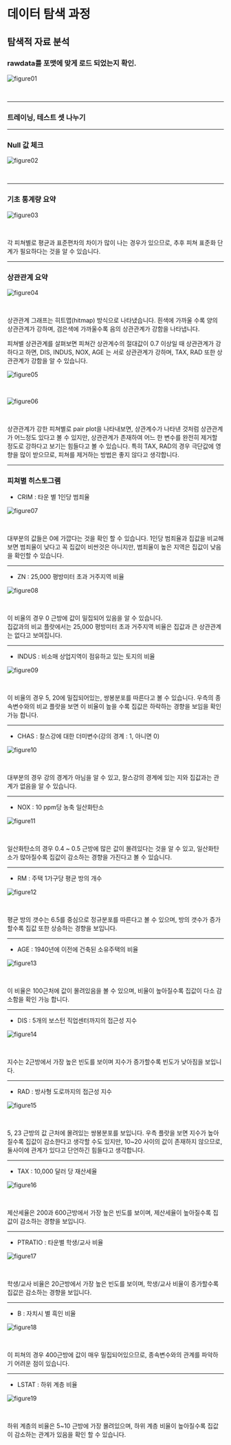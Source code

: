 # 데이터 탐색 과정

## 탐색적 자료 분석

### rawdata를 포맷에 맞게 로드 되었는지 확인. <br />

![figure01](/pictures/eda01.JPG)

<br />

--------------------------------

### 트레이닝, 테스트 셋 나누기 <br />


--------------------------------

### Null 값 체크 <br />

![figure02](/pictures/eda02.JPG)

<br />

--------------------------------

### 기초 통계량 요약 <br />

![figure03](/pictures/eda03.jpg)

<br />

각 피쳐별로 평균과 표준편차의 차이가 많이 나는 경우가 있으므로, 추후 피쳐 표준화 단계가 필요하다는 것을 알 수 있습니다. 

--------------------------------

### 상관관계 요약 <br />

![figure04](/pictures/eda04.JPG)

<br />

상관관계 그래프는 히트맵(hitmap) 방식으로 나타냈습니다.
흰색에 가까울 수록 양의 상관관계가 강하며, 
검은색에 가까울수록 음의 상관관계가 강함을 나타냅니다. 

피쳐별 상관관계를 살펴보면 피쳐간 상관계수의 절대값이 0.7 이상일 때 상관관계가 강하다고 하면, 
DIS, INDUS, NOX, AGE 는 서로 상관관계가 강하며, 
TAX, RAD 또한 상관관계가 강함을 알 수 있습니다. 
<br />

![figure05](/pictures/eda05.JPG)

<br />


![figure06](/pictures/eda06.JPG)

<br />


상관관계가 강한 피쳐별로 pair plot을 나타내보면,
상관계수가 나타낸 것처럼 상관관계가 어느정도 있다고 볼 수 있지만,
상관관계가 존재하여 어느 한 변수를 완전히 제거할 정도로 강하다고 보기는 힘들다고 볼 수 있습니다. 
특히 TAX, RAD의 경우 극단값에 영향을 많이 받으므로, 피쳐를 제거하는 방법은 좋지 않다고 생각합니다. 

--------------------------------

### 피쳐별 히스토그램

* CRIM : 타운 별 1인당 범죄율

![figure07](/pictures/eda07.JPG)

<br />

대부분의 값들은 0에 가깝다는 것을 확인 할 수 있습니다. 
1인당 범죄율과 집값을 비교해보면 범죄율이 낮다고 꼭 집값이 비싼것은 아니지만, 
범죄율이 높은 지역은 집값이 낮음을 확인할 수 있습니다.

--------------------------------

* ZN : 25,000 평방미터 초과 거주지역 비율

![figure08](/pictures/eda08.JPG)

<br />

이 비율의 경우 0 근방에 값이 밀집되어 있음을 알 수 있습니다.  
집값과의 비교 플랏에서는 25,000 평방미터 초과 거주지역 비율은 집값과 큰 상관관계는 없다고 보여집니다.

--------------------------------

* INDUS : 비소매 상업지역이 점유하고 있는 토지의 비율 

![figure09](/pictures/eda09.JPG)

<br />

이 비율의 경우 5, 20에 밀집되어있는, 쌍봉분포를 따른다고 볼 수 있습니다. 
우측의 종속변수와의 비교 플랏을 보면 이 비율이 높을 수록 집값은 하락하는 경향을 보임을 확인 가능 합니다. 

--------------------------------

* CHAS : 찰스강에 대한 더미변수(강의 경계 : 1, 아니면 0)

![figure10](/pictures/eda10.JPG)

<br />

대부분의 경우 강의 경계가 아님을 알 수 있고, 찰스강의 경계에 있는 지와 집값과는 관계가 없음을 알 수 있습니다. 

--------------------------------

* NOX : 10 ppm당 농축 일산화탄소

![figure11](/pictures/eda11.JPG)

<br />

일산화탄소의 경우 0.4 ~ 0.5 근방에 많은 값이 몰려있다는 것을 알 수 있고, 
일산화탄소가 많아질수록 집값이 감소하는 경향을 가진다고 볼 수 있습니다. 

--------------------------------

* RM : 주택 1가구당 평균 방의 개수 

![figure12](/pictures/eda12.JPG)

<br />

평균 방의 갯수는 6.5를 중심으로 정규분포를 따른다고 볼 수 있으며, 
방의 갯수가 증가할수록 집값 또한 상승하는 경향을 보입니다. 

--------------------------------

* AGE : 1940년에 이전에 건축된 소유주택의 비율

![figure13](/pictures/eda13.JPG)

<br />

이 비율은 100근처에 값이 몰려있음을 볼 수 있으며, 
비율이 높아질수록 집값이 다소 감소함을 확인 가능 합니다. 

--------------------------------


* DIS : 5개의 보스턴 직업센터까지의 접근성 지수

![figure14](/pictures/eda14.JPG)

<br />

지수는 2근방에서 가장 높은 빈도를 보이며 지수가 증가할수록 빈도가 낮아짐을 보입니다. 

--------------------------------


* RAD : 방사형 도로까지의 접근성 지수 

![figure15](/pictures/eda15.JPG)

<br />

5, 23 근방의 값 근처에 몰려있는 쌍봉분포를 보입니다. 
우측 플랏을 보면 지수가 높아질수록 집값이 감소한다고 생각할 수도 있지만, 
10~20 사이의 값이 존재하지 않으므로, 둘사이에 관계가 있다고 단언하긴 힘들다고 생각합니다.

--------------------------------

* TAX : 10,000 달러 당 재산세율

![figure16](/pictures/eda16.JPG)

<br />

제산세율은 200과 600근방에서 가장 높은 빈도를 보이며, 
제산세율이 높아질수록 집값이 감소하는 경향을 보입니다. 

--------------------------------

* PTRATIO : 타운별 학생/교사 비율

![figure17](/pictures/eda17.JPG)

<br />

학생/교사 비율은 20근방에서 가장 높은 빈도를 보이며, 
학생/교사 비율이 증가할수록 집값은 감소하는 경향을 보입니다. 

--------------------------------

* B : 자치시 별 흑인 비율

![figure18](/pictures/eda18.JPG)

<br />

이 피쳐의 경우 400근방에 값이 매우 밀집되어있으므로, 
종속변수와의 관계를 파악하기 어려운 점이 있습니다. 

--------------------------------

* LSTAT : 하위 계층 비율

![figure19](/pictures/eda19.JPG)

<br />

하위 계층의 비율은 5~10 근방에 가장 몰려있으며, 
하위 계층 비율이 높아질수록 집값이 감소하는 관계가 있음을 확인 할 수 있습니다.


